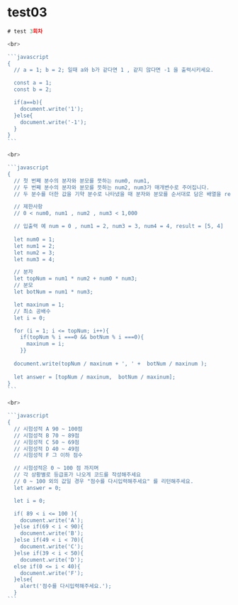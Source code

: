 # test03

````javascript
# test 3회차

<br>

```javascript
{
  // a = 1; b = 2; 일때 a와 b가 같다면 1 , 같지 않다면 -1 을 출력시키세요.

  const a = 1;
  const b = 2;

  if(a==b){
    document.write('1');
  }else{
    document.write('-1');
  }
}
```

<br>

```javascript
{
  // 첫 번째 분수의 분자와 분모를 뜻하는 num0, num1, 
  // 두 번째 분수의 분자와 분모를 뜻하는 num2, num3가 매개변수로 주어집니다. 
  // 두 분수를 더한 값을 기약 분수로 나타냈을 때 분자와 분모를 순서대로 담은 배열을 return하세요.

  // 제한사항
  // 0 < num0, num1 , num2 , num3 < 1,000

  // 입출력 예 num = 0 , num1 = 2, num3 = 3, num4 = 4, result = [5, 4]
  
  let num0 = 1;
  let num1 = 2;
  let num2 = 3;
  let num3 = 4;

  // 분자
  let topNum = num1 * num2 + num0 * num3;
  // 분모
  let botNum = num1 * num3;

  let maxinum = 1;
  // 최소 공배수
  let i = 0;

  for (i = 1; i <= topNum; i++){
    if(topNum % i ===0 && botNum % i ===0){
      maxinum = i;
    }}
  
  document.write(topNum / maxinum + ', ' +  botNum / maxinum );
  
  let answer = [topNum / maxinum,  botNum / maxinum];  
}
```

<br>

```javascript
{
  // 시험성적 A 90 ~ 100점
  // 시험성적 B 70 ~ 89점
  // 시험성적 C 50 ~ 69점
  // 시험성적 D 40 ~ 49점
  // 시험성적 F 그 이하 점수

  // 시험성적은 0 ~ 100 점 까지며
  // 각 상황별로 등급표가 나오게 코드를 작성해주세요
  // 0 ~ 100 외의 값일 경우 "점수를 다시입력해주세요" 를 리턴해주세요.
  let answer = 0;

  let i = 0;

  if( 89 < i <= 100 ){
    document.write('A');
  }else if(69 < i < 90){
    document.write('B');
  }else if(49 < i < 70){
    document.write('C');
  }else if(39 < i < 50){
    document.write('D');
  else if(0 <= i < 40){
    document.write('F');
  }else{
    alert('점수를 다시입력해주세요.');
  }
```
````
